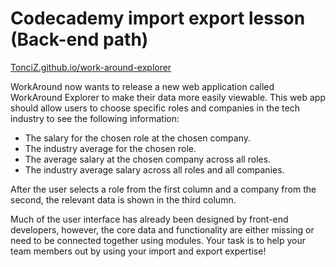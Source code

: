 # Codecademy import export lesson (Back-end path)

[TonciZ.github.io/work-around-explorer](https://tonciz.github.io./work-around-explorer)

WorkAround now wants to release a new web application called WorkAround Explorer to make their data more easily viewable. This web app should allow users to choose specific roles and companies in the tech industry to see the following information:

- The salary for the chosen role at the chosen company.
- The industry average for the chosen role.
- The average salary at the chosen company across all roles.
- The industry average salary across all roles and all companies.

After the user selects a role from the first column and a company from the second, the relevant data is shown in the third column.

Much of the user interface has already been designed by front-end developers, however, the core data and functionality are either missing or need to be connected together using modules. Your task is to help your team members out by using your import and export expertise!
